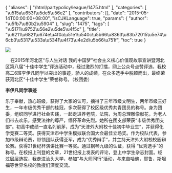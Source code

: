 {
    "aliases": [
        "/html/partypolicy/league/1475.html"
    ],
    "categories": [
        "\u515a\u653f\u5de5\u56e2"
    ],
    "contributors": [],
    "date": "2015-05-14T00:00:00+08:00",
    "isCJKLanguage": true,
    "params": {
        "author": "\u5fb7\u80b2\u5904"
    },
    "slug": "1475",
    "tags": [
        "\u5171\u9752\u56e2\u5de5\u4f5c"
    ],
    "title": "\u6211\u6821\u674e\u4f0a\u51e1\u540c\u5b66\u8363\u83b72015\u5e74\u6cb3\u5317\u533a\u5341\u4f73\u4e2d\u5b66\u751f",
    "toc": true
}

![](https://cdn.tfls.online/mirror/full/9c862b0b335c49afc525cef9741498dc88b819da.jpg)  






    在2015年河北区“与人生对话 我的中国梦”社会主义核心价值观故事宣讲暨河北区第八届“十佳中学生”评选活动中，经过激烈的打擂，网上公众号点赞评选，我校高二6班李伊凡同学以突出的事迹，骄人的成绩，在众多选手中脱颖而出，最终荣获河北区“十佳中学生”荣誉称号。（校团委）














**李伊凡同学事迹**




乐于奉献，热心班级，获得了大家的认可，摘得了三年市级文明生，两年市级三好生，一年市级优秀干部的桂冠，多次获得了校区级优秀共青团员的称号。身为团委，组织同学进行社会实践，一起走进养老院，法院，为周总理雕像献花，为老人们带去欢乐，感受法律的尊严，缅怀革命先烈。她所在团支部荣获“市级优秀团支部”。初高中成绩一直名列前茅，成为“天津外大附校十佳初中毕业生”，并获得化学竞赛二等奖。获得天津市中学生模拟联合国大会最佳立场奖。作为校队代表，参加市级辩论赛，带领团队获得亚军，成为“优秀辩手”，并主持天津外大附校校园辩论赛。获得21世纪杯演讲比赛一等奖。通过钢琴九级的认证，获得 “优秀选手”的称号。在校报上刊登的文章，21世纪报上发表的评论，登上中学生杂志封面。经过层层选拔，我走进汕头大学，参加“与大师同行”活动，与来自哈佛，耶鲁，斯坦福等世界名校的教授们深度交流。




  




